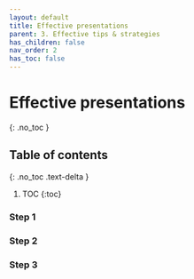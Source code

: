 ```yaml
---
layout: default
title: Effective presentations
parent: 3. Effective tips & strategies
has_children: false
nav_order: 2
has_toc: false
---
```


# Effective presentations

{: .no_toc }

## Table of contents
{: .no_toc .text-delta }

1. TOC
{:toc}

### Step 1

### Step 2

### Step 3